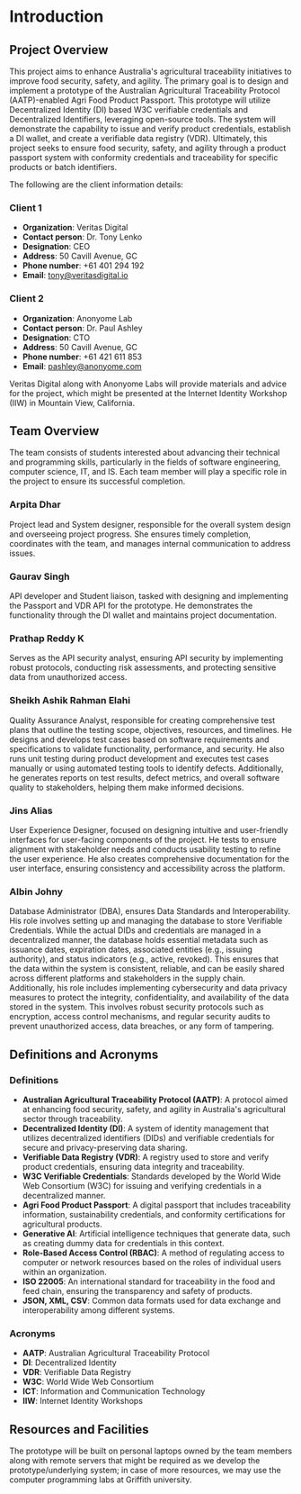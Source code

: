 # Introduction

## Project Overview
This project aims to enhance Australia's agricultural traceability initiatives to improve food security, safety, and agility. The primary goal is to design and implement a prototype of the Australian Agricultural Traceability Protocol (AATP)-enabled Agri Food Product Passport. This prototype will utilize Decentralized Identity (DI) based W3C verifiable credentials and Decentralized Identifiers, leveraging open-source tools. The system will demonstrate the capability to issue and verify product credentials, establish a DI wallet, and create a verifiable data registry (VDR). Ultimately, this project seeks to ensure food security, safety, and agility through a product passport system with conformity credentials and traceability for specific products or batch identifiers.

The following are the client information details:

### Client 1
- **Organization**: Veritas Digital
- **Contact person**: Dr. Tony Lenko
- **Designation**: CEO
- **Address**: 50 Cavill Avenue, GC
- **Phone number**: +61 401 294 192
- **Email**: tony@veritasdigital.io

### Client 2
- **Organization**: Anonyome Lab
- **Contact person**: Dr. Paul Ashley
- **Designation**: CTO
- **Address**: 50 Cavill Avenue, GC
- **Phone number**: +61 421 611 853
- **Email**: pashley@anonyome.com

Veritas Digital along with Anonyome Labs will provide materials and advice for the project, which might be presented at the Internet Identity Workshop (IIW) in Mountain View, California.

## Team Overview
The team consists of students interested about advancing their technical and programming skills, particularly in the fields of software engineering, computer science, IT, and IS. Each team member will play a specific role in the project to ensure its successful completion.

### Arpita Dhar
Project lead and System designer, responsible for the overall system design and overseeing project progress. She ensures timely completion, coordinates with the team, and manages internal communication to address issues. 

### Gaurav Singh
API developer and Student liaison, tasked with designing and implementing the Passport and VDR API for the prototype. He demonstrates the functionality through the DI wallet and maintains project documentation.

### Prathap Reddy K
Serves as the API security analyst, ensuring API security by implementing robust protocols, conducting risk assessments, and protecting sensitive data from unauthorized access.

### Sheikh Ashik Rahman Elahi
Quality Assurance Analyst, responsible for creating comprehensive test plans that outline the testing scope, objectives, resources, and timelines. He designs and develops test cases based on software requirements and specifications to validate functionality, performance, and security. He also runs unit testing during product development and executes test cases manually or using automated testing tools to identify defects. Additionally, he generates reports on test results, defect metrics, and overall software quality to stakeholders, helping them make informed decisions.

### Jins Alias
User Experience Designer, focused on designing intuitive and user-friendly interfaces for user-facing components of the project. He tests to ensure alignment with stakeholder needs and conducts usability testing to refine the user experience. He also creates comprehensive documentation for the user interface, ensuring consistency and accessibility across the platform.

### Albin Johny
Database Administrator (DBA), ensures Data Standards and Interoperability. His role involves setting up and managing the database to store Verifiable Credentials. While the actual DIDs and credentials are managed in a decentralized manner, the database holds essential metadata such as issuance dates, expiration dates, associated entities (e.g., issuing authority), and status indicators (e.g., active, revoked). This ensures that the data within the system is consistent, reliable, and can be easily shared across different platforms and stakeholders in the supply chain. Additionally, his role includes implementing cybersecurity and data privacy measures to protect the integrity, confidentiality, and availability of the data stored in the system. This involves robust security protocols such as encryption, access control mechanisms, and regular security audits to prevent unauthorized access, data breaches, or any form of tampering.

## Definitions and Acronyms

### Definitions
  - **Australian Agricultural Traceability Protocol (AATP)**: A protocol aimed at enhancing food security, safety, and agility in Australia's agricultural sector through traceability.
  - **Decentralized Identity (DI)**: A system of identity management that utilizes decentralized identifiers (DIDs) and verifiable credentials for secure and privacy-preserving data sharing.
  - **Verifiable Data Registry (VDR)**: A registry used to store and verify product credentials, ensuring data integrity and traceability.
  - **W3C Verifiable Credentials**: Standards developed by the World Wide Web Consortium (W3C) for issuing and verifying credentials in a decentralized manner.
  - **Agri Food Product Passport**: A digital passport that includes traceability information, sustainability credentials, and conformity certifications for agricultural products.
  - **Generative AI**: Artificial intelligence techniques that generate data, such as creating dummy data for credentials in this context.
  - **Role-Based Access Control (RBAC)**: A method of regulating access to computer or network resources based on the roles of individual users within an organization.
  - **ISO 22005**: An international standard for traceability in the food and feed chain, ensuring the transparency and safety of products.
  - **JSON, XML, CSV**: Common data formats used for data exchange and interoperability among different systems.

### Acronyms
  - **AATP**: Australian Agricultural Traceability Protocol
  - **DI**: Decentralized Identity
  - **VDR**: Verifiable Data Registry
  - **W3C**: World Wide Web Consortium
  - **ICT**: Information and Communication Technology
  - **IIW**: Internet Identity Workshops

## Resources and Facilities
The prototype will be built on personal laptops owned by the team members along with remote servers that might be required as we develop the prototype/underlying system; in case of more resources, we may use the computer programming labs at Griffith university.
